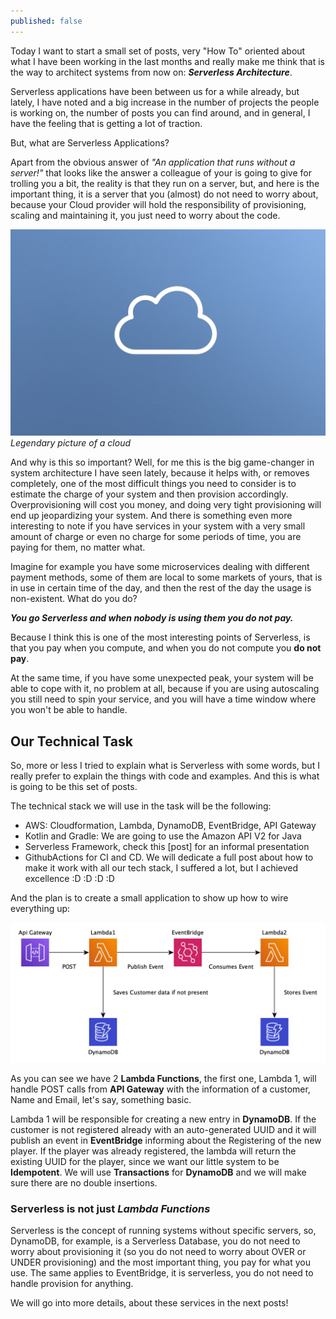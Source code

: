 ```yaml
---
published: false
---
```

Today I want to start a small set of posts, very "How To" oriented about what I have been working in the last months and really make me think that is the way to architect systems from now on: ***Serverless Architecture***. 

Serverless applications have been between us for a while already, but lately, I have noted and a big increase in the number of projects the people is working on, the number of posts you can find around, and in general, I have the feeling that is getting a lot of traction.

But, what are Serverless Applications?

Apart from the obvious answer of *"An application that runs without a server!"* that looks like the answer a colleague of your is going to give for trolling you a bit, the reality is that they run on a server, but, and here is the important thing, it is a server that you (almost) do not need to worry about, because your Cloud provider will hold the responsibility of provisioning, scaling and maintaining it, you just need to worry about the code.

![legendary-cloud](/images/serverless/cloud.png)  
*Legendary picture of a cloud*

And why is this so important? Well, for me this is the big game-changer in system architecture I have seen lately, because it helps with, or removes completely, one of the most difficult things you need to consider is to estimate the charge of your system and then provision accordingly. Overprovisioning will cost you money, and doing very tight provisioning will end up jeopardizing your system.
And there is something even more interesting to note if you have services in your system with a very small amount of charge or even no charge for some periods of time, you are paying for them, no matter what.

Imagine for example you have some microservices dealing with different payment methods, some of them are local to some markets of yours, that is in use in certain time of the day, and then the rest of the day the usage is non-existent. What do you do? 

***You go Serverless and when nobody is using them you do not pay.***

Because I think this is one of the most interesting points of Serverless, is that you pay when you compute, and when you do not compute you **do not pay**.

At the same time, if you have some unexpected peak, your system will be able to cope with it, no problem at all, because if you are using autoscaling you still need to spin your service, and you will have a time window where you won't be able to handle.

## Our Technical Task

So, more or less I tried to explain what is Serverless with some words, but I really prefer to explain the things with code and examples. And this is what is going to be this set of posts.

The technical stack we will use in the task will be the following:

* AWS: Cloudformation, Lambda, DynamoDB, EventBridge, API Gateway
* Kotlin and Gradle: We are going to use the Amazon API V2 for Java
* Serverless Framework, check this [post] for an informal presentation
* GithubActions for CI and CD. We will dedicate a full post about how to make it work with all our tech stack, I suffered a lot, but I achieved excellence :D :D :D :D

And the plan is to create a small application to show up how to wire everything up:

![diagram](/images/serverless/diagram.png)  


As you can see we have 2 **Lambda Functions**, the first one, Lambda 1, will handle POST calls from **API Gateway** with the information of a customer, Name and Email, let's say, something basic.

Lambda 1 will be responsible for creating a new entry in **DynamoDB**. If the customer is not registered already with an auto-generated UUID and it will publish an event in **EventBridge** informing about the Registering of the new player. If the player was already registered, the lambda will return the existing UUID for the player, since we want our little system to be **Idempotent**. We will use **Transactions** for **DynamoDB** and we will make sure there are no double insertions.

### Serverless is not just *Lambda Functions*

Serverless is the concept of running systems without specific servers, so, DynamoDB, for example, is a Serverless Database, you do not need to worry about provisioning it (so you do not need to worry about OVER or UNDER provisioning) and the most important thing, you pay for what you use. The same applies to EventBridge, it is serverless, you do not need to handle provision for anything.

We will go into more details, about these services in the next posts!
